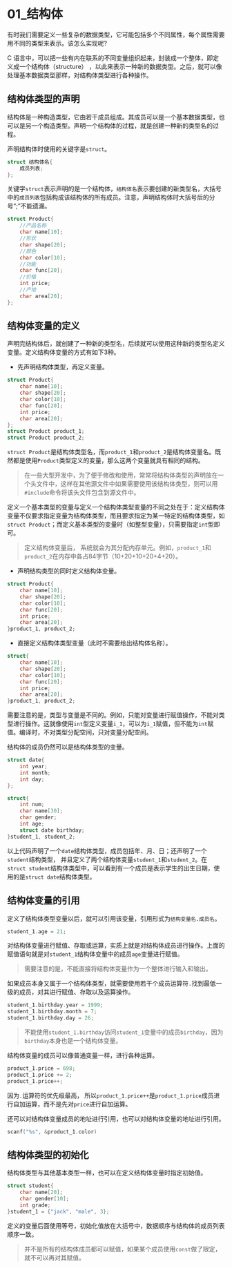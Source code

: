 # 01_结构体

有时我们需要定义一些复杂的数据类型，它可能包括多个不同属性，每个属性需要用不同的类型来表示。该怎么实现呢? 

C 语言中，可以把一些有内在联系的不同变量组织起来，封装成一个整体，即定义成一个结构体（structure） ，以此来表示一种新的数据类型。之后，就可以像处理基本数据类型那样，对结构体类型进行各种操作。

## 结构体类型的声明

结构体是一种构造类型，它由若干成员组成。其成员可以是一个基本数据类型，也可以是另一个构造类型。声明一个结构体的过程，就是创建一种新的类型名的过程。

声明结构体时使用的关键字是`struct`。

```c
struct 结构体名{
    成员列表;
};
```

关键字`struct`表示声明的是一个结构体，`结构体名`表示要创建的新类型名，大括号中的`成员列表`包括构成该结构体的所有成员。注意，声明结构体时大括号后的分号“;”不能遗漏。

```c
struct Product{
    //产品名称
    char name[10];
    //形状
    char shape[20];
    //颜色
    char color[10];
    //功能
    char func[20];
    //价格
    int price;
    //产地
    char area[20];
};
```

## 结构体变量的定义

声明完结构体后，就创建了一种新的类型名，后续就可以使用这种新的类型名定义变量。定义结构体变量的方式有如下3种。

- 先声明结构体类型，再定义变量。

```c
struct Product{
    char name[10];
    char shape[20];
    char color[10];
    char func[20];
    int price;
    char area[20];
};
struct Product product_1;
struct Product product_2;
```

`struct Product`是结构体类型名，而`product_1`和`product_2`是结构体变量名。既然都是使用`Product`类型定义的变量，那么这两个变量就具有相同的结构。

> 在一些大型开发中，为了便于修改和使用，常常将结构体类型的声明放在一个头文件中，这样在其他源文件中如果需要使用该结构体类型，则可以用`#include`命令将该头文件包含到源文件中。

定义一个基本类型的变量与定义一个结构体类型变量的不同之处在于：定义结构体变量不仅要求指定变量为结构体类型，而且要求指定为某一特定的结构体类型，如`struct Product`；而定义基本类型的变量时（如整型变量），只需要指定`int`型即可。

> 定义结构体变量后， 系统就会为其分配内存单元。例如，`product_1`和`product_2`在内存中各占84字节（10+20+10+20+4+20）。

- 声明结构类型的同时定义结构体变量。

```c
struct Product{
    char name[10];
    char shape[20];
    char color[10];
    char func[20];
    int price;
    char area[20];
}product_1, product_2;
```

- 直接定义结构体类型变量（此时不需要给出结构体名称）。

```c
struct{
    char name[10];
    char shape[20];
    char color[10];
    char func[20];
    int price;
    char area[20];
}product_1, product_2;
```

需要注意的是，类型与变量是不同的。例如，只能对变量进行赋值操作，不能对类型进行操作。这就像使用`int`型定义变量`i_1`，可以为`i_1`赋值，但不能为`int`赋值。编译时，不对类型分配空间，只对变量分配空间。

结构体的成员仍然可以是结构体类型的变量。

```c
struct date{
    int year;
    int month;
    int day;
};

struct{
    int num;
    char name[30];
    char gender;
    int age;
    struct date birthday;
}student_1, student_2;
```

以上代码声明了一个`date`结构体类型，成员包括年、月、日；还声明了一个`student`结构类型， 并且定义了两个结构体变量`student_1`和`student_2`。在`struct student`结构体类型中，可以看到有一个成员是表示学生的出生日期，使用的是`struct date`结构体类型。

## 结构体变量的引用

定义了结构体类型变量以后，就可以引用该变量，引用形式为`结构变量名.成员名`。

```c
student_1.age = 21;
```

对结构体变量进行赋值、存取或运算，实质上就是对结构体成员进行操作。上面的赋值语句就是对`student_1`结构体变量中的成员`age`变量进行赋值。

> 需要注意的是，不能直接将结构体变量作为一个整体进行输入和输出。

如果成员本身又属于一个结构体类型，就需要使用若干个成员运算符`.`找到最低一级的成员，对其进行赋值、存取以及运算操作。

```c
student_1.birthday.year = 1999;
student_1.birthday.month = 7;
student_1.birthday.day = 26;
```

> 不能使用`student_1.birthday`访问`student_1`变量中的成员`birthday`，因为`birthday`本身也是一个结构体变量。

结构体变量的成员可以像普通变量一样，进行各种运算。

```c
product_1.price = 698;
product_1.price += 2;
product_1.price++;
```

因为`.`运算符的优先级最高， 所以`product_1.price++`是`product_1.price`成员进行自加运算，而不是先对`price`进行自加运算。

还可以对结构体变量成员的地址进行引用，也可以对结构体变量的地址进行引用。

```c
scanf("%s", &product_1.color)
```

## 结构体类型的初始化

结构体类型与其他基本类型一样，也可以在定义结构体变量时指定初始值。

```c
struct student{
    char name[20];
    char gender[10];
    int grade;
}student_1 = {"jack", "male", 3};
```

定义的变量后面使用等号，初始化值放在大括号中，数据顺序与结构体的成员列表顺序一致。

> 并不是所有的结构体成员都可以赋值，如果某个成员使用`const`做了限定，就不可以再对其赋值。

